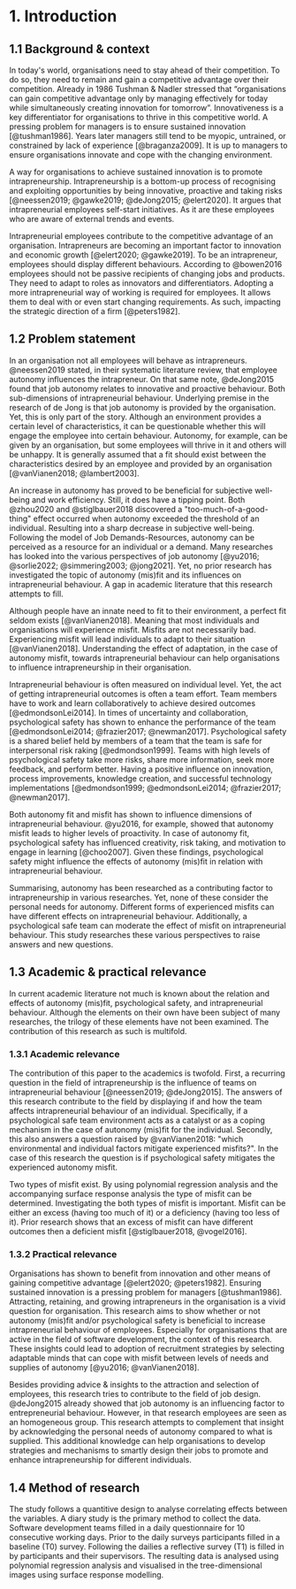 # 1. Introduction

## 1.1 Background & context

In today's world, organisations need to stay ahead of their competition. To do so, they need to remain and gain a competitive advantage over their competition. Already in 1986 Tushman & Nadler stressed that “organisations can gain competitive advantage only by managing effectively for today while simultaneously creating innovation for tomorrow”. Innovativeness is a key differentiator for organisations to thrive in this competitive world. A pressing problem for managers is to ensure sustained innovation [@tushman1986]. Years later managers still tend to be myopic, untrained, or constrained by lack of experience [@braganza2009]. It is up to managers to ensure organisations innovate and cope with the changing environment.

A way for organisations to achieve sustained innovation is to promote intrapreneurship. Intrapreneurship is a bottom-up process of recognising and exploiting opportunities by being innovative, proactive and taking risks [@neessen2019; @gawke2019; @deJong2015; @elert2020]. It argues that intrapreneurial employees self-start initiatives. As it are these employees who are aware of external trends and events.

Intrapreneurial employees contribute to the competitive advantage of an organisation. Intrapreneurs are becoming an important factor to innovation and economic growth [@elert2020; @gawke2019]. To be an intrapreneur, employees should display different behaviours. According to @bowen2016 employees should not be passive recipients of changing jobs and products. They need to adapt to roles as innovators and differentiators. Adopting a more intrapreneurial way of working is required for employees. It allows them to deal with or even start changing requirements. As such, impacting the strategic direction of a firm [@peters1982].

## 1.2 Problem statement

In an organisation not all employees will behave as intrapreneurs. @neessen2019 stated, in their systematic literature review, that employee autonomy influences the intrapreneur. On that same note, @deJong2015 found that job autonomy relates to innovative and proactive behaviour. Both sub-dimensions of intrapreneurial behaviour. Underlying premise in the research of de Jong is that job autonomy is provided by the organisation. Yet, this is only part of the story. Although an environment provides a certain level of characteristics, it can be questionable whether this will engage the employee into certain behaviour. Autonomy, for example, can be given by an organisation, but some employees will thrive in it and others will be unhappy. It is generally assumed that a fit should exist between the characteristics desired by an employee and provided by an organisation [@vanVianen2018; @lambert2003].

An increase in autonomy has proved to be beneficial for subjective well-being and work efficiency. Still, it does have a tipping point. Both @zhou2020 and @stiglbauer2018 discovered a "too-much-of-a-good-thing" effect occurred when autonomy exceeded the threshold of an individual. Resulting into a sharp decrease in subjective well-being. Following the model of Job Demands-Resources, autonomy can be perceived as a resource for an individual or a demand. Many researches has looked into the various perspectives of job autonomy [@yu2016; @sorlie2022; @simmering2003; @jong2021]. Yet, no prior research has investigated the topic of autonomy (mis)fit and its influences on intrapreneurial behaviour. A gap in academic literature that this research attempts to fill.

Although people have an innate need to fit to their environment, a perfect fit seldom exists [@vanVianen2018]. Meaning that most individuals and organisations will experience misfit. Misfits are not necessarily bad. Experiencing misfit will lead individuals to adapt to their situation [@vanVianen2018]. Understanding the effect of adaptation, in the case of autonomy misfit, towards intrapreneurial behaviour can help organisations to influence intrapreneurship in their organisation.

Intrapreneurial behaviour is often measured on individual level. Yet, the act of getting intrapreneurial outcomes is often a team effort. Team members have to work and learn collaboratively to achieve desired outcomes [@edmondsonLei2014]. In times of uncertainty and collaboration, psychological safety has shown to enhance the performance of the team [@edmondsonLei2014; @frazier2017; @newman2017]. Psychological safety is a shared belief held by members of a team that the team is safe for interpersonal risk raking [@edmondson1999]. Teams with high levels of psychological safety take more risks, share more information, seek more feedback, and perform better. Having a positive influence on innovation, process improvements, knowledge creation, and successful technology implementations [@edmondson1999; @edmondsonLei2014; @frazier2017; @newman2017].

Both autonomy fit and misfit has shown to influence dimensions of intrapreneurial behaviour. @yu2016, for example, showed that autonomy misfit leads to higher levels of proactivity. In case of autonomy fit, psychological safety has influenced creativity, risk taking, and motivation to engage in learning [@choo2007]. Given these findings, psychological safety might influence the effects of autonomy (mis)fit in relation with intrapreneurial behaviour.

Summarising, autonomy has been researched as a contributing factor to intrapreneurship in various researches. Yet, none of these consider the personal needs for autonomy. Different forms of experienced misfits can have different effects on intrapreneurial behaviour. Additionally, a psychological safe team can moderate the effect of misfit on intrapreneurial behaviour. This study researches these various perspectives to raise answers and new questions.

## 1.3 Academic & practical relevance

In current academic literature not much is known about the relation and effects of autonomy (mis)fit, psychological safety, and intrapreneurial behaviour. Although the elements on their own have been subject of many researches, the trilogy of these elements have not been examined. The contribution of this research as such is multifold.

### 1.3.1 Academic relevance

The contribution of this paper to the academics is twofold. First, a recurring question in the field of intrapreneurship is the influence of teams on intrapreneurial behaviour [@neessen2019; @deJong2015]. The answers of this research contribute to the field by displaying if and how the team affects intrapreneurial behaviour of an individual. Specifically, if a psychological safe team environment acts as a catalyst or as a coping mechanism in the case of autonomy (mis)fit for the individual. Secondly, this also answers a question raised by @vanVianen2018: "which environmental and individual factors mitigate experienced misfits?". In the case of this research the question is if psychological safety mitigates the experienced autonomy misfit.

Two types of misfit exist. By using polynomial regression analysis and the accompanying surface response analysis the type of misfit can be determined. Investigating the both types of misfit is important. Misfit can be either an excess (having too much of it) or a deficiency (having too less of it). Prior research shows that an excess of misfit can have different outcomes then a deficient misfit [@stiglbauer2018, @vogel2016].

### 1.3.2 Practical relevance

Organisations has shown to benefit from innovation and other means of gaining competitive advantage [@elert2020; @peters1982]. Ensuring sustained innovation is a pressing problem for managers [@tushman1986]. Attracting, retaining, and growing intrapreneurs in the organisation is a vivid question for organisation. This research aims to show whether or not autonomy (mis)fit and/or psychological safety is beneficial to increase intrapreneurial behaviour of employees. Especially for organisations that are active in the field of software development, the context of this research. These insights could lead to adoption of recruitment strategies by selecting adaptable minds that can cope with misfit between levels of needs and supplies of autonomy [@yu2016; @vanVianen2018].

Besides providing advice & insights to the attraction and selection of employees, this research tries to contribute to the field of job design. @deJong2015 already showed that job autonomy is an influencing factor to entrepreneurial behaviour. However, in that research employees are seen as an homogeneous group. This research attempts to complement that insight by acknowledging the personal needs of autonomy compared to what is supplied. This additional knowledge can help organisations to develop strategies and mechanisms to smartly design their jobs to promote and enhance intrapreneurship for different individuals.

## 1.4 Method of research

The study follows a quantitive design to analyse correlating effects between the variables. A diary study is the primary method to collect the data. Software development teams filled in a daily questionnaire for 10 consecutive working days. Prior to the daily surveys participants filled in a baseline (T0) survey. Following the dailies a reflective survey (T1) is filled in by participants and their supervisors. The resulting data is analysed using polynomial regression analysis and visualised in the tree-dimensional images using surface response modelling.
